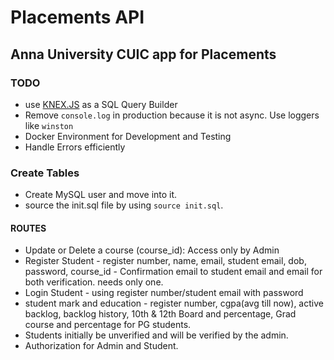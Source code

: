 # Placements API

## Anna University CUIC app for Placements

### TODO

- use [KNEX.JS](http://knexjs.org/) as a SQL Query Builder
- Remove `console.log` in production because it is not async. Use loggers like `winston`
- Docker Environment for Development and Testing
- Handle Errors efficiently

### Create Tables

- Create MySQL user and move into it.
- source the init.sql file by using `source init.sql`.

#### ROUTES

- Update or Delete a course (course_id): Access only by Admin
- Register Student - register number, name, email, student email, dob, password, course_id - Confirmation email to student email and email for both verification. needs only one.
- Login Student - using register number/student email with password
- student mark and education - register number, cgpa(avg till now), active backlog, backlog history, 10th & 12th Board and percentage, Grad course and percentage for PG students.
- Students initially be unverified and will be verified by the admin.
- Authorization for Admin and Student.
